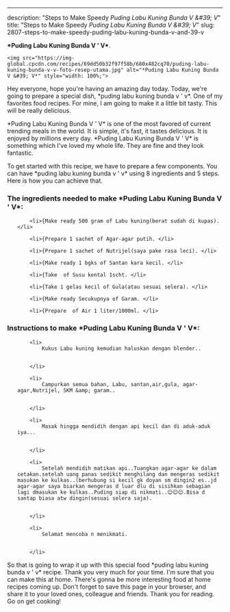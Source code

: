 ---
description: "Steps to Make Speedy *Puding Labu Kuning Bunda V &amp;#39; V*"
title: "Steps to Make Speedy *Puding Labu Kuning Bunda V &amp;#39; V*"
slug: 2807-steps-to-make-speedy-puding-labu-kuning-bunda-v-and-39-v

<p>
	<strong>*Puding Labu Kuning Bunda V &#39; V*</strong>. 
	
</p>
<p>
	
	<img src="https://img-global.cpcdn.com/recipes/69dd50b32f97f58b/680x482cq70/puding-labu-kuning-bunda-v-v-foto-resep-utama.jpg" alt="*Puding Labu Kuning Bunda V &#39; V*" style="width: 100%;">
	
	
</p>
<p>
	Hey everyone, hope you're having an amazing day today. Today, we're going to prepare a special dish, *puding labu kuning bunda v &#39; v*. One of my favorites food recipes. For mine, I am going to make it a little bit tasty. This will be really delicious.
</p>
	
<p>
	*Puding Labu Kuning Bunda V &#39; V* is one of the most favored of current trending meals in the world. It is simple, it's fast, it tastes delicious. It is enjoyed by millions every day. *Puding Labu Kuning Bunda V &#39; V* is something which I've loved my whole life. They are fine and they look fantastic.
</p>
<p>
	
</p>

<p>
To get started with this recipe, we have to prepare a few components. You can have *puding labu kuning bunda v &#39; v* using 8 ingredients and 5 steps. Here is how you can achieve that.
</p>

<h3>The ingredients needed to make *Puding Labu Kuning Bunda V &#39; V*:</h3>

<ol>
	
		<li>{Make ready 500 gram of Labu kuning(berat sudah di kupas). </li>
	
		<li>{Prepare 1 sachet of Agar-agar putih. </li>
	
		<li>{Prepare 1 sachet of Nutrijel(saya pake rasa leci). </li>
	
		<li>{Make ready 1 bgks of Santan kara kecil. </li>
	
		<li>{Take  of Susu kental 1scht. </li>
	
		<li>{Take 1 gelas kecil of Gula(atau sesuai selera). </li>
	
		<li>{Make ready Secukupnya of Garam. </li>
	
		<li>{Prepare  of Air 1 liter/1000ml. </li>
	
</ol>
<p>
	
</p>

<h3>Instructions to make *Puding Labu Kuning Bunda V &#39; V*:</h3>

<ol>
	
		<li>
			Kukus Labu kuning kemudian haluskan dengan blender..
			
			
		</li>
	
		<li>
			Campurkan semua bahan, Labu, santan,air,gula, agar-agar,Nutrijel, SKM &amp; garam..
			
			
		</li>
	
		<li>
			Masak hingga mendidih dengan api kecil dan di aduk-aduk iya...
			
			
		</li>
	
		<li>
			Setelah mendidih matikan api..Tuangkan agar-agar ke dalam cetakan.setelah uang panas sedikit menghilang dan mengeras sedikit masukan ke kulkas..(berhubung si kecil gk doyan sm dingin2 es..jd agar-agar saya biarkan mengeras d luar dlu di sisihkan sebagian lagi dmasukan ke kulkas..Puding siap di nikmati..😊😊😊.Bisa d santap biasa atw dingin(sesuai selera saja).
			
			
		</li>
	
		<li>
			Selamat mencoba n menikmati.
			
			
		</li>
	
</ol>

<p>
	
</p>

<p>
	So that is going to wrap it up with this special food *puding labu kuning bunda v &#39; v* recipe. Thank you very much for your time. I'm sure that you can make this at home. There's gonna be more interesting food at home recipes coming up. Don't forget to save this page in your browser, and share it to your loved ones, colleague and friends. Thank you for reading. Go on get cooking!
</p>
